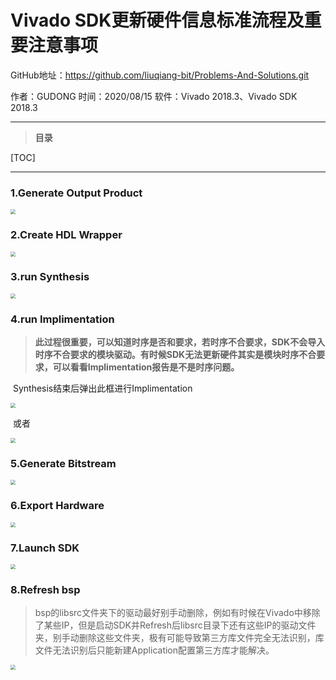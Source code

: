 # Vivado SDK更新硬件信息标准流程及重要注意事项

GitHub地址：https://github.com/liuqiang-bit/Problems-And-Solutions.git

作者：GUDONG		时间：2020/08/15		软件：Vivado 2018.3、Vivado SDK 2018.3

------

> **目录**

[TOC]

------

### 1.Generate Output Product

<img src="F:\MyGit\Problems-And-Solutions\Vivado SDK\Vivado SDK更新硬件信息标准流程及重要注意事项\images\1.png" style="zoom:50%;" />

### 2.Create HDL Wrapper

<img src="F:\MyGit\Problems-And-Solutions\Vivado SDK\Vivado SDK更新硬件信息标准流程及重要注意事项\images\2.png" style="zoom:50%;" />

### 3.run Synthesis

<img src="F:\MyGit\Problems-And-Solutions\Vivado SDK\Vivado SDK更新硬件信息标准流程及重要注意事项\images\3.png" style="zoom:50%;" />

### 4.run Implimentation

> ​		**此过程很重要，可以知道时序是否和要求，若时序不合要求，SDK不会导入时序不合要求的模块驱动。有时候SDK无法更新硬件其实是模块时序不合要求，可以看看Implimentation报告是不是时序问题。**

​		Synthesis结束后弹出此框进行Implimentation

<img src="F:\MyGit\Problems-And-Solutions\Vivado SDK\Vivado SDK更新硬件信息标准流程及重要注意事项\images\4.png" style="zoom:50%;" />

​		或者

<img src="F:\MyGit\Problems-And-Solutions\Vivado SDK\Vivado SDK更新硬件信息标准流程及重要注意事项\images\5.png" style="zoom:50%;" />

### 5.Generate Bitstream

<img src="F:\MyGit\Problems-And-Solutions\Vivado SDK\Vivado SDK更新硬件信息标准流程及重要注意事项\images\6.png" style="zoom:50%;" />

### 6.Export Hardware

<img src="F:\MyGit\Problems-And-Solutions\Vivado SDK\Vivado SDK更新硬件信息标准流程及重要注意事项\images\7.png" style="zoom:50%;" />

### 7.Launch SDK

<img src="F:\MyGit\Problems-And-Solutions\Vivado SDK\Vivado SDK更新硬件信息标准流程及重要注意事项\images\8.png" style="zoom:50%;" />

### 8.Refresh bsp

> bsp的libsrc文件夹下的驱动最好别手动删除，例如有时候在Vivado中移除了某些IP，但是启动SDK并Refresh后libsrc目录下还有这些IP的驱动文件夹，别手动删除这些文件夹，极有可能导致第三方库文件完全无法识别，库文件无法识别后只能新建Application配置第三方库才能解决。

<img src="F:\MyGit\Problems-And-Solutions\Vivado SDK\Vivado SDK更新硬件信息标准流程及重要注意事项\images\9.png" style="zoom:50%;" />